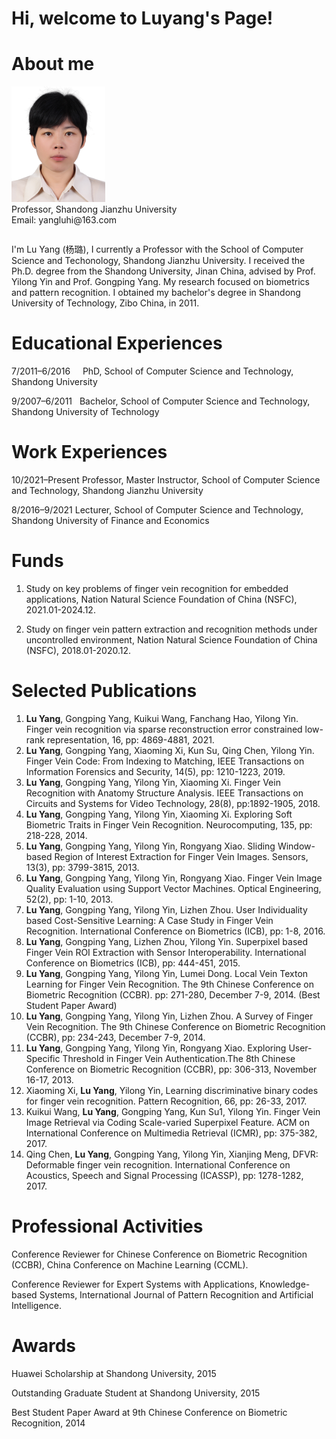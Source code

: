# Hi, welcome to Luyang's Page!
# About me 
<table border="0">
  <tr>
      <img src="/luyangb.JPG" width="150" high="150">
      <br>Professor, Shandong Jianzhu University
      <br>Email: yangluhi@163.com
  </tr>
 </table>
  I'm Lu Yang (杨璐), I currently a Professor with the School of Computer Science and Techonology, Shandong Jianzhu University. I received the Ph.D. degree from the Shandong University, Jinan China, advised by Prof. Yilong Yin and Prof. Gongping Yang. My research focused on biometrics and pattern recognition. I obtained my bachelor's degree in Shandong University of Technology, Zibo China, in 2011.  
  
# Educational Experiences
7/2011–6/2016   &nbsp;&nbsp;&nbsp; PhD, School of Computer Science and Technology, Shandong University

9/2007–6/2011   &nbsp; Bachelor, School of Computer Science and Technology, Shandong University of Technology

# Work Experiences
10/2021–Present	Professor, Master Instructor, School of Computer Science and Technology, Shandong Jianzhu University

8/2016–9/2021 	Lecturer, School of Computer Science and Technology, Shandong University of Finance and Economics

# Funds
1. Study on key problems of finger vein recognition for embedded applications, Nation Natural Science Foundation of China (NSFC), 2021.01-2024.12.

2. Study on finger vein pattern extraction and recognition methods under uncontrolled environment, Nation Natural Science Foundation of China (NSFC), 2018.01-2020.12.

# Selected Publications
1. **Lu Yang**, Gongping Yang, Kuikui Wang, Fanchang Hao, Yilong Yin. Finger vein recognition via sparse reconstruction error constrained low-rank representation, 16, pp: 4869-4881, 2021. 
2. **Lu Yang**, Gongping Yang, Xiaoming Xi, Kun Su, Qing Chen, Yilong Yin. Finger Vein Code: From Indexing to Matching, IEEE Transactions on Information Forensics and Security, 14(5), pp: 1210-1223, 2019. 
3. **Lu Yang**, Gongping Yang, Yilong Yin, Xiaoming Xi. Finger Vein Recognition with Anatomy Structure Analysis. IEEE Transactions on Circuits and Systems for Video Technology, 28(8), pp:1892-1905, 2018. 
4. **Lu Yang**, Gongping Yang, Yilong Yin, Xiaoming Xi. Exploring Soft Biometric Traits in Finger Vein Recognition. Neurocomputing, 135, pp: 218-228, 2014. 
5. **Lu Yang**, Gongping Yang, Yilong Yin, Rongyang Xiao. Sliding Window-based Region of Interest Extraction for Finger Vein Images. Sensors, 13(3), pp: 3799-3815, 2013. 
6. **Lu Yang**, Gongping Yang, Yilong Yin, Rongyang Xiao. Finger Vein Image Quality Evaluation using Support Vector Machines. Optical Engineering, 52(2), pp: 1-10, 2013. 
7. **Lu Yang**, Gongping Yang, Yilong Yin, Lizhen Zhou. User Individuality based Cost-Sensitive Learning: A Case Study in Finger Vein Recognition. International Conference on Biometrics (ICB), pp: 1-8, 2016.
8. **Lu Yang**, Gongping Yang, Lizhen Zhou, Yilong Yin. Superpixel based Finger Vein ROI Extraction with Sensor Interoperability. International Conference on Biometrics (ICB), pp: 444-451, 2015.
9. **Lu Yang**, Gongping Yang, Yilong Yin, Lumei Dong. Local Vein Texton Learning for Finger Vein Recognition. The 9th Chinese Conference on Biometric Recognition (CCBR). pp: 271-280, December 7-9, 2014. (Best Student Paper Award) 
10. **Lu Yang**, Gongping Yang, Yilong Yin, Lizhen Zhou. A Survey of Finger Vein Recognition. The 9th Chinese Conference on Biometric Recognition (CCBR), pp: 234-243, December 7-9, 2014.
11. **Lu Yang**, Gongping Yang, Yilong Yin, Rongyang Xiao. Exploring User-Specific Threshold in Finger Vein Authentication.The 8th Chinese Conference on Biometric Recognition (CCBR), pp: 306-313, November 16-17, 2013.
12. Xiaoming Xi, **Lu Yang**, Yilong Yin, Learning discriminative binary codes for finger vein recognition. Pattern Recognition, 66, pp: 26-33, 2017.
13. Kuikui Wang, **Lu Yang**, Gongping Yang, Kun Su1, Yilong Yin. Finger Vein Image Retrieval via Coding Scale-varied Superpixel Feature. ACM on International Conference on Multimedia Retrieval (ICMR), pp: 375-382, 2017. 
14. Qing Chen, **Lu Yang**, Gongping Yang, Yilong Yin, Xianjing Meng, DFVR: Deformable finger vein recognition. International Conference on Acoustics, Speech and Signal Processing (ICASSP), pp: 1278-1282, 2017.

# Professional Activities
Conference Reviewer for Chinese Conference on Biometric Recognition (CCBR), China Conference on Machine Learning (CCML).

Conference Reviewer for Expert Systems with Applications, Knowledge-based Systems, International Journal of Pattern Recognition and Artificial Intelligence.

# Awards
Huawei Scholarship at Shandong University, 2015

Outstanding Graduate Student at Shandong University, 2015

Best Student Paper Award at 9th Chinese Conference on Biometric Recognition, 2014
